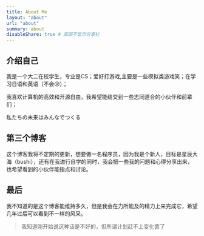 ```yaml
---
title: About Me
layout: "about"
url: "about"
summary: about
disableShare: true # 底部不显示分享栏
---
```


## 介绍自己

我是一个大二在校学生，专业是CS；爱好打游戏,主要是一些模拟类游戏笑；在学习日语和英语（不会😥）；

我喜欢计算机的高效和开源自由，我希望能结交到一些志同道合的小伙伴和前辈们；

私たちの未来はみんなでつくる

## 第三个博客

这个博客我将不定期的更新，想要做一名程序员，因为我是个新人，目标是星辰大海（bushi），还有在我进行自学的同时，我会把一些我的问题和心得分享出来，也希望看到的小伙伴能指点和讨论。

## 最后

我不知道的是这个博客能维持多久，但是我会在力所能及的精力上来完成它，希望几年过后可以看到不一样的风采。
 > 我知道刚开始说这种话是不好的，但所谓计划赶不上变化罢了

